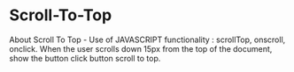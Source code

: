 # Scroll-To-Top
About Scroll To Top - Use of JAVASCRIPT functionality : scrollTop, onscroll, onclick. When the user scrolls down 15px from the top of the document, show the button click button scroll to top.
